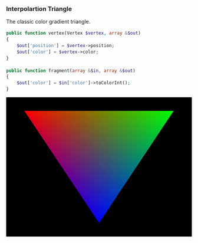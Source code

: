 ### Interpolartion Triangle 

The classic color gradient triangle.

```php 
public function vertex(Vertex $vertex, array &$out)
{
    $out['position'] = $vertex->position;
    $out['color'] = $vertex->color;
}

public function fragment(array &$in, array &$out)
{
    $out['color'] = $in['color']->toColorInt();
}
```

![Triangle Example](image.tga.png?raw=true)
